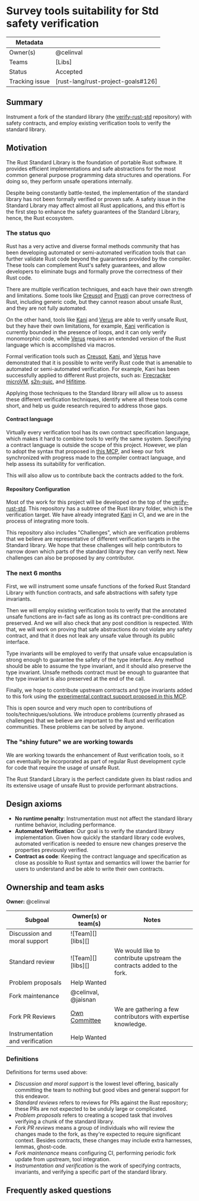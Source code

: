 # Survey tools suitability for Std safety verification

| Metadata       |                                    |
| ---            | ---                                |
| Owner(s)       | @celinval                          |
| Teams          | [Libs]                             |
| Status         | Accepted                           |
| Tracking issue | [rust-lang/rust-project-goals#126] |


## Summary

Instrument a fork of the standard library (the [verify-rust-std] repository) with safety contracts,
and employ existing verification tools to verify the standard library.

## Motivation

The Rust Standard Library is the foundation of portable Rust software. It provides efficient implementations 
and safe abstractions for the most common general purpose programming data structures and operations.
For doing so, they perform unsafe operations internally.

Despite being constantly battle-tested, the implementation of the standard library has not been formally verified
or proven safe. A safety issue in the Standard Library may affect almost all Rust applications, and this effort is
the first step to enhance the safety guarantees of the Standard Library, hence, the Rust ecosystem.

### The status quo

Rust has a very active and diverse formal methods community that has been developing automated or semi-automated
verification tools that can further validate Rust code beyond the guarantees provided by the compiler.
These tools can complement Rust's safety guarantees, and allow developers to eliminate bugs and formally prove the
correctness of their Rust code.

There are multiple verification techniques, and each have their own strength and limitations.
Some tools like [Creusot] and [Prusti] can prove correctness of Rust, including generic code,
but they cannot reason about unsafe Rust, and they are not fully automated.

On the other hand, tools like [Kani] and [Verus] are able to verify unsafe Rust, but they have
their own limitations, for example, [Kani] verification is currently bounded in the presence of loops, and it can
only verify monomorphic code, while [Verus] requires an extended version of the Rust language which is accomplished via macros.

Formal verification tools such as [Creusot], [Kani], and [Verus] have demonstrated that it is possible to write verify
Rust code that is amenable to automated or semi-automated verification.
For example, Kani has been successfully applied to different Rust projects, such as:
[Firecracker microVM], [s2n-quic], and [Hifitime].

Applying those techniques to the Standard library will allow us to assess these different verification techniques,
identify where all these tools come short, and help us guide research required to address those gaps.

[this MCP]: https://github.com/rust-lang/compiler-team/issues/759
[Creusot]: https://github.com/creusot-rs/creusot
[Prusti]: https://viperproject.github.io/prusti-dev/
[Kani]: https://model-checking.github.io/kani/
[Verus]: https://verus-lang.github.io/verus/guide/
[Firecracker microVM]: https://github.com/firecracker-microvm/firecracker
[s2n-quic]: https://github.com/aws/s2n-quic
[Hifitime]: https://github.com/nyx-space/hifitime

#### Contract language

Virtually every verification tool has its own contract specification language,
which makes it hard to combine tools to verify the same system.
Specifying a contract language is outside the scope of this project.
However, we plan to adopt the syntax that proposed in [this MCP], and keep our fork synchronized
with progress made to the compiler contract language, and help assess its suitability for verification.

This will also allow us to contribute back the contracts added to the fork.

#### Repository Configuration

Most of the work for this project will be developed on the top of the [verify-rust-std].
This repository has a subtree of the Rust library folder, which is the verification target.
We have already integrated [Kani] in CI, and we are in the process of integrating more tools.

This repository also includes "Challenges", which are verification problems that we believe are representative of
different verification targets in the Standard library.
We hope that these challenges will help contributors to narrow down which parts of the standard library they can
verify next.
New challenges can also be proposed by any contributor.

[verify-rust-std]: https://github.com/model-checking/verify-rust-std

### The next 6 months

First, we will instrument some unsafe functions of the forked Rust Standard Library with function contracts,
and safe abstractions with safety type invariants.

Then we will employ existing verification tools to verify that the annotated unsafe functions are in-fact safe as long
as its contract pre-conditions are preserved. And we will also check that any post condition is respected.
With that, we will work on proving that safe abstractions do not violate any safety contract, and that it does not
leak any unsafe value through its public interface.

Type invariants will be employed to verify that unsafe value encapsulation is strong enough to guarantee the safety
of the type interface. Any method should be able to assume the type invariant, and it should also preserve the type
invariant. Unsafe methods contract must be enough to guarantee that the type invariant is also preserved at the end
of the call.

Finally, we hope to contribute upstream contracts and type invariants added to this fork using the [experimental contract
support proposed in this MCP](https://github.com/rust-lang/compiler-team/issues/759).

This is open source and very much open to contributions of tools/techniques/solutions.
We introduce problems (currently phrased as challenges) that we believe are important to the Rust and verification
communities. These problems can be solved by anyone.

### The "shiny future" we are working towards

We are working towards the enhancement of Rust verification tools, so it can eventually be incorporated as part of
regular Rust development cycle for code that require the usage of unsafe Rust.

The Rust Standard Library is the perfect candidate given its blast radios and its extensive usage of unsafe Rust
to provide performant abstractions.

## Design axioms

- **No runtime penalty**: Instrumentation must not affect the standard library runtime behavior, including performance.
- **Automated Verification**: Our goal is to verify the standard library implementation. Given how quickly the standard 
library code evolves, automated verification is needed to ensure new changes preserve the properties previously verified.
- **Contract as code**: Keeping the contract language and specification as close as possible to Rust syntax and 
semantics will lower the barrier for users to understand and be able to write their own contracts.

## Ownership and team asks

**Owner:** @celinval

| Subgoal                            | Owner(s) or team(s)  | Notes                                                                 |
|------------------------------------|----------------------|-----------------------------------------------------------------------|
| Discussion and moral support       | ![Team][] [libs][]   |                                                                       |
| Standard review                    | ![Team][] [libs][]   | We would like to contribute upstream the contracts added to the fork. |
| Problem proposals                  | Help Wanted          |                                                                       |
| Fork maintenance                   | @celinval, @jaisnan  |                                                                       |
| Fork PR Reviews                    | [Own Committee]      | We are gathering a few contributors with expertise knowledge.         |
| Instrumentation and verification   | Help Wanted          |                                                                       |

[Own Committee]: https://github.com/model-checking/verify-rust-std/blob/main/.github/pull_requests.toml#L4

### Definitions

Definitions for terms used above:

* *Discussion and moral support* is the lowest level offering, basically committing the team to nothing but good vibes and general support for this endeavor.
* *Standard reviews* refers to reviews for PRs against the Rust repository; these PRs are not expected to be unduly large or complicated.
* *Problem proposals* refers to creating a scoped task that involves verifying a chunk of the standard library. 
* *Fork PR reviews* means a group of individuals who will review the changes made to the fork, as they're expected to require significant context.
Besides contracts, these changes may include extra harnesses, lemmas, ghost-code.
* *Fork maintenance* means configuring CI, performing periodic fork update from upstream, tool integration.
* *Instrumentation and verification* is the work of specifying contracts, invariants, and verifying a specific part of
the standard library.

## Frequently asked questions

